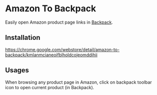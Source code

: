 # Amazon To Backpack
Easily open Amazon product page links in [Backpack](https://backpackbang.com/).

## Installation
https://chrome.google.com/webstore/detail/amazon-to-backpack/kmlanmcianeoifblholdcojeomddihii

## Usages
When browsing any product page in Amazon, click on backpack toolbar icon to open current product (in Backpack).

